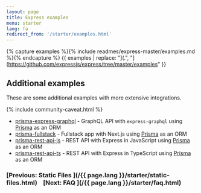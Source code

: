 ```yaml
---
layout: page
title: Express examples
menu: starter
lang: fa
redirect_from: '/starter/examples.html'
---
```


{% capture examples %}{% include readmes/express-master/examples.md %}{% endcapture %}
{{ examples | replace: "](.", "](https://github.com/expressjs/express/tree/master/examples" }}

## Additional examples

These are some additional examples with more extensive integrations.

{% include community-caveat.html %}

- [prisma-express-graphql](https://github.com/prisma/prisma-examples/tree/latest/typescript/graphql-express) - GraphQL API with `express-graphql` using [Prisma](https://www.npmjs.com/package/prisma) as an ORM
- [prisma-fullstack](https://github.com/prisma/prisma-examples/tree/latest/typescript/rest-nextjs-express) - Fullstack app with Next.js using [Prisma](https://www.npmjs.com/package/prisma) as an ORM
- [prisma-rest-api-js](https://github.com/prisma/prisma-examples/tree/latest/javascript/rest-express) - REST API with Express in JavaScript using [Prisma](https://www.npmjs.com/package/prisma) as an ORM
- [prisma-rest-api-ts](https://github.com/prisma/prisma-examples/tree/latest/typescript/rest-express) - REST API with Express in TypeScript using [Prisma](https://www.npmjs.com/package/prisma) as an ORM

### [Previous: Static Files ](/{{ page.lang }}/starter/static-files.html)&nbsp;&nbsp;&nbsp;&nbsp;[Next: FAQ ](/{{ page.lang }}/starter/faq.html)
